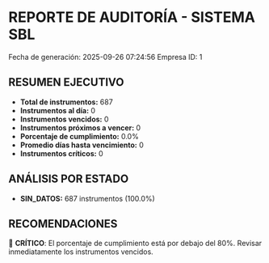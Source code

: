 # REPORTE DE AUDITORÍA - SISTEMA SBL
Fecha de generación: 2025-09-26 07:24:56
Empresa ID: 1

## RESUMEN EJECUTIVO

- **Total de instrumentos:** 687
- **Instrumentos al día:** 0
- **Instrumentos vencidos:** 0
- **Instrumentos próximos a vencer:** 0
- **Porcentaje de cumplimiento:** 0.0%
- **Promedio días hasta vencimiento:** 0
- **Instrumentos críticos:** 0

## ANÁLISIS POR ESTADO

- **SIN_DATOS:** 687 instrumentos (100.0%)
## RECOMENDACIONES

🔴 **CRÍTICO**: El porcentaje de cumplimiento está por debajo del 80%.
   Revisar inmediatamente los instrumentos vencidos.

